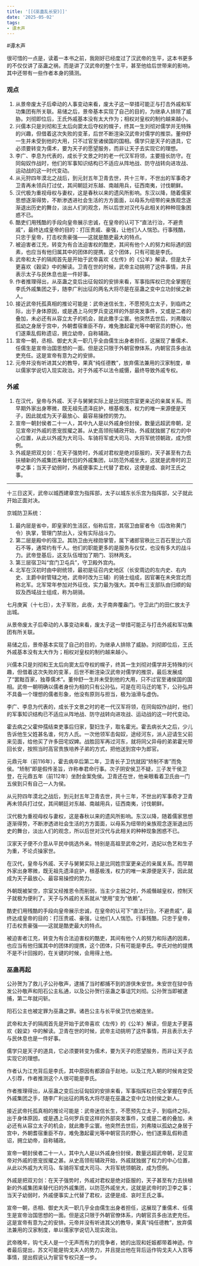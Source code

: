 ```yaml
---
title: '[[《巫蛊乱长安》]]'
date: '2025-05-02'
tags:
- 谭木声
---
```

#谭木声

很可惜的一点是，读着一本书之前，我刚好已经度过了汉武帝的生平，这本书更多的不仅仅讲了巫蛊之祸，而是讲了汉武帝的整个生平，甚至他给后世带来的影响，其中还带有一些作者本身的猜测。

### 观点
1. 从景帝废太子后牵动的人事变动来看，废太子这一举措可能正与打击外戚和军功集团有所关联。易储之后，景帝基本实现了自己的目的，为继承人排除了威胁。刘彻即位后，王氏外戚基本没有太大作为；相权对皇权的制约越来越小。
2. 兴儒本只是刘彻和王太后向窦太后夺权的幌子，终其一生刘彻对儒学并无特殊的兴趣，但借着这次失败的变革，后世不断渲染汉武帝对儒学的推崇。董仲舒一生并未受到他的大用，只不过官至诸侯国的国相。儒学只是天子的道具，它必须要转变为儒术，要为天子的愿望服务，而非让天子去实现它的理想。
3. 李广、李息为代表的，成长于文景之时的老一代汉军将领，主要擅长防守。在同匈奴作战时，他们的军事知识结构已不适应从阵地战、防守战转向进攻战、运动战的这一时代变动。
4. 从元狩四年漠北之战后，到元封五年卫青去世，共十三年，不世出的军事奇才卫青再未领兵打过仗，其间朝廷对东越、南越用兵，征西南夷，讨伐朝鲜。
5. 汉代极为重视母权与妻权，这是春秋以来的遗风所影响。东汉以降，随着儒家思想逐渐得势，不断渗透进社会生活的方方面面，以母系为纽带的亲族观念逐渐退出历史的舞台，淡出人们的观念，所以后世对汉代与此相关的种种现象困惑不已。
6. 酷吏们用残酷的手段向皇帝展示忠诚，在皇帝的认可下“直法行治，不避贵戚”，最终达成皇帝的目的：打压贵戚、豪强，让他们人人惴恐。行事残酷，只忠于皇帝，打击权贵豪强——这就是酷吏最大的特点。
7. 被迫害者江充，转变为有合法迫害权的酷吏，其间有他个人的努力和际遇的因素，也应当有他归属其中的团体的提携，这个团体，只有可能是李氏。
8. 武帝和太子的隔阂首先是开始于武帝喜欢《左传》的《公羊》解读，但是太子更喜欢《穀梁》中的解读。卫青在世的时候，武帝主动挑明了这件事情，并且表示太子与民休息也是一件好事。
9. 作者推理得出，从巫蛊之变后出征匈奴的安排来看，军事指挥权已完全掌握在李氏外戚集团之手，随李广利出征的两名大将尽是在巫蛊之变中立功封侯之新人。
10. 接近武帝托孤真相的推论可能是：武帝迷信长生，不愿预先立太子，到临终之际，出于身体原因，或是遇上马何罗兵变这样的外部突发事件，又或是二者的叠加，未必还有从容立太子的机会，就此撒手尘寰。他突然去世后，刘弗陵以孤幼之身居于宫中，外朝耆宿重臣不存，难免激起霍光等中朝官员的野心，他们遂乘乱假称遗诏，拥立幼帝，自称辅政。
11. 宣帝一朝，丞相、御史大夫一职几乎全由儒生出身者担任，这展现了重儒术、任儒生是宣帝治国思想的一面。但是这只限于外朝官僚体系，内朝官员多由法吏充任。这是宣帝有意为之的安排。
12. 元帝并没有听进其父的教导，果真“纯任德教”，放弃儒法兼用的汉家制度，单以儒家学说切入现实政治。对于外戚不以法令威慑，最终导致外戚专权。

### 外戚
1. 在汉代，皇帝与外戚、天子与舅舅实际上是比同姓宗室更亲近的亲属关系。而早期外家出身寒微，既无祖先遗泽庇护，根基极浅，权力的唯一来源便是天子，因此就成为天子最放心、最容易操控的势力。
2. 宣帝一朝封侯者二十一人，其中九人是以外戚身份封侯，数量远超武帝朝，足见宣帝对外戚的恩宠拔擢之甚。从史高领衔辅政开始，外戚就独据了权力的中心位置，从此以外戚为大司马、车骑将军或大司马、大将军统领朝政，成为惯例。
3. 外戚是把双刃剑：在天子强势时，外戚对君权是绝对臣服的，天子甚至有力去扶植新的外戚集团来替代旧的外戚集团，以防范外戚坐大，这就是武帝时的卫李之事；当天子幼弱时，外戚便事实上代替了君权，这便是成、哀时王氏之事。


---
十三日这天，武帝以城西建章宫为指挥部，太子以城东长乐宫为指挥部，父子就此开始正面对决。

京城防卫系统：
1. 最内层是省中，即皇家的生活区，俗称后宫，其宿卫由宦者令（后改称黄门令）执掌，管理门禁出入，没有实际战斗力。
2. 第二层是殿中的宿卫。其防卫由光禄勋掌管，属下诸郎官秩比三百石至比六百石不等，通常约有千人。他们的职能更多的是服务与仪仗，也没有多大的战斗力。武帝登基后，这支队伍增加了期门、羽林两支。
3. 第三层宿卫叫“宫门卫屯兵”，守卫殿外宫内。
4. 北军在汉初时由中尉统领，最初是征召内史地区（长安周边的左内史、右内史、主爵中尉管辖之地，武帝时改为三辅）的骑士组成，因官署在未央宫北而称北军。北军常年参加对外征伐，实力最为强大。其中有三支部队由归顺的匈奴及西域战士组成，称为胡骑。

七月庚寅（十七日），太子军败，此夜，太子南奔覆盎门。守卫此门的田仁放太子出城。

从景帝废太子后牵动的人事变动来看，废太子这一举措可能正与打击外戚和军功集团有所关联。

易储之后，景帝基本实现了自己的目的，为继承人排除了威胁。刘彻即位后，王氏外戚基本没有太大作为；相权对皇权的制约越来越小。

兴儒本只是刘彻和王太后向窦太后夺权的幌子，终其一生刘彻对儒学并无特殊的兴趣，但借着这次失败的变革，后世不断渲染汉武帝对儒学的推崇，最后发展成了“罢黜百家，独尊儒术”。董仲舒一生并未受到他的大用，只不过官至诸侯国的国相。武帝一朝明确以儒者身份为相的只有公孙弘，可是在司马迁的笔下，公孙弘并不具备一个理想的儒者形象，他没有原则与担当，极为油滑与虚伪。

李广、李息为代表的，成长于文景之时的老一代汉军将领，在同匈奴作战时，他们的军事知识结构已不适应从阵地战、防守战转向进攻战、运动战的这一时代变动。

霍去病之父霍仲孺结束吏事后归家，娶妇生子，取名霍光。霍去病长大之后，少儿告诉他生父姓甚名谁，何方人氏。一次他领军击匈奴，途经河东，派人迎请生父前来见面，给他买了许多田宅奴婢。战胜回军再过河东，就将同父异母的弟弟霍光带回长安，按照当时高官贵族培养子弟的方式，把他送到宫中为郎官。

元鼎元年（前116年），霍去病卒后第二年，卫青长子卫伉就因“矫制不害”而免侯。“矫制”即是假传圣旨，诈称奉君命行事。次子阴安侯卫不疑，三子发干侯卫登，在元鼎五年（前112年）坐酎金案免侯。卫青还在世，他亲眼看着卫氏由一门五侯到只有自己一人为侯。

从元狩四年漠北之战后，到元封五年卫青去世，共十三年，不世出的军事奇才卫青再未领兵打过仗，其间朝廷对东越、南越用兵，征西南夷，讨伐朝鲜。

汉代极为重视母权与妻权，这是春秋以来的遗风所影响。东汉以降，随着儒家思想逐渐得势，不断渗透进社会生活的方方面面，以母系为纽带的亲族观念逐渐退出历史的舞台，淡出人们的观念，所以后世对汉代与此相关的种种现象困惑不已。

汉家天子便不介意从平民中挑选外亲。特别是高祖至武帝之时，选妃以色艺和生子为重，不论贞操家世。

在汉代，皇帝与外戚、天子与舅舅实际上是比同姓宗室更亲近的亲属关系。而早期外家出身寒微，既无祖先遗泽庇护，根基极浅，权力的唯一来源便是天子，因此就成为天子最放心、最容易操控的势力。

外朝既被架空，宗室又经推恩令而削弱，当主少主弱之时，外戚僭越皇权，控制天子就极为便利了。天子与外戚的关系就从“使用”变为“依赖”。

酷吏们用残酷的手段向皇帝展示忠诚，在皇帝的认可下“直法行治，不避贵戚”，最终达成皇帝的目的：打压贵戚、豪强，让他们人人惴恐。行事残酷，只忠于皇帝，打击权贵豪强——这就是酷吏最大的特点。

被迫害者江充，转变为有合法迫害权的酷吏，其间有他个人的努力和际遇的因素，也应当有他归属其中的团体的提携，这个团体，只有可能是李氏。李氏对他的提携不是不计回报的，在关键的时候，会用得上他。

### 巫蛊再起
公孙贺为了救儿子公孙敬声，逮捕了当时都捕不到的游侠朱安世。朱安世在狱中告发公孙敬声和阳石公主私通，以及公孙贺行巫蛊之事诅咒刘彻。公孙贺当即被逮捕，第二年就问斩。

阳石公主也被定罪为巫蛊之罪。诸邑公主与长平侯卫伉也被连坐。

武帝和太子的隔阂首先是开始于武帝喜欢《左传》的《公羊》解读，但是太子更喜欢《穀梁》中的解读。卫青在世的时候，武帝主动挑明了这件事情，并且表示太子与民休息也是一件好事。

儒学只是天子的道具，它必须要转变为儒术，要为天子的愿望服务，而非让天子去实现它的理想。

作者认为江充背后是李氏，其中原因有都源自于赵地，以及江充入朝的时候肯定受人引荐，作者推测这个人很可能是李氏。

作者推理得出，从巫蛊之变后出征匈奴的安排来看，军事指挥权已完全掌握在李氏外戚集团之手，随李广利出征的两名大将尽是在巫蛊之变中立功封侯之新人。

接近武帝托孤真相的推论可能是：武帝迷信长生，不愿预先立太子，到临终之际，出于身体原因，或是遇上马何罗兵变这样的外部突发事件，又或是二者的叠加，未必还有从容立太子的机会，就此撒手尘寰。他突然去世后，刘弗陵以孤幼之身居于宫中，外朝耆宿重臣不存，难免激起霍光等中朝官员的野心，他们遂乘乱假称遗诏，拥立幼帝，自称辅政。

宣帝一朝封侯者二十一人，其中九人是以外戚身份封侯，数量远超武帝朝，足见宣帝对外戚的恩宠拔擢之甚。从史高领衔辅政开始，外戚就独据了权力的中心位置，从此以外戚为大司马、车骑将军或大司马、大将军统领朝政，成为惯例。

外戚是把双刃剑：在天子强势时，外戚对君权是绝对臣服的，天子甚至有力去扶植新的外戚集团来替代旧的外戚集团，以防范外戚坐大，这就是武帝时的卫李之事；当天子幼弱时，外戚便事实上代替了君权，这便是成、哀时王氏之事。

宣帝一朝，丞相、御史大夫一职几乎全由儒生出身者担任，这展现了重儒术、任儒生是宣帝治国思想的一面。但是这只限于外朝官僚体系，内朝官员多由法吏充任。这是宣帝有意为之的安排。元帝并没有听进其父的教导，果真“纯任德教”，放弃儒法兼用的汉家制度，单以儒家学说切入现实政治。

武帝晚年，钩弋夫人是一个无声而有力的竞争者，她的出现和妊娠都带着神迹。作者最后提出，苏文可能是钩戈夫人的势力，并且提出他在背后运作钩戈夫人入宫等事情，提出假说认为宦官专权只差一步。
